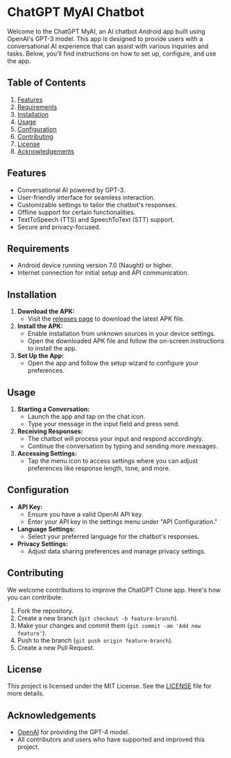 # ChatGPT MyAI Chatbot
Welcome to the ChatGPT MyAI, an AI chatbot Android app built using OpenAI's GPT-3 model. This app is designed to provide users with a conversational AI experience that can assist with various inquiries and tasks. Below, you'll find instructions on how to set up, configure, and use the app.

## Table of Contents
1. [Features](#features)
2. [Requirements](#requirements)
3. [Installation](#installation)
4. [Usage](#usage)
5. [Configuration](#configuration)
6. [Contributing](#contributing)
7. [License](#license)
8. [Acknowledgements](#acknowledgements)

## Features
- Conversational AI powered by GPT-3.
- User-friendly interface for seamless interaction.
- Customizable settings to tailor the chatbot's responses.
- Offline support for certain functionalities.
- TextToSpeech (TTS) and SpeechToText (STT) support.
- Secure and privacy-focused.

## Requirements
- Android device running version 7.0 (Naught) or higher.
- Internet connection for initial setup and API communication.

## Installation
1. **Download the APK:**
   - Visit the [releases page](#) to download the latest APK file.
2. **Install the APK:**
   - Enable installation from unknown sources in your device settings.
   - Open the downloaded APK file and follow the on-screen instructions to install the app.
3. **Set Up the App:**
   - Open the app and follow the setup wizard to configure your preferences.

## Usage
1. **Starting a Conversation:**
   - Launch the app and tap on the chat icon.
   - Type your message in the input field and press send.
2. **Receiving Responses:**
   - The chatbot will process your input and respond accordingly.
   - Continue the conversation by typing and sending more messages.
3. **Accessing Settings:**
   - Tap the menu icon to access settings where you can adjust preferences like response length, tone, and more.

## Configuration
- **API Key:**
  - Ensure you have a valid OpenAI API key.
  - Enter your API key in the settings menu under "API Configuration."
- **Language Settings:**
  - Select your preferred language for the chatbot's responses.
- **Privacy Settings:**
  - Adjust data sharing preferences and manage privacy settings.

## Contributing
We welcome contributions to improve the ChatGPT Clone app. Here's how you can contribute:
1. Fork the repository.
2. Create a new branch (`git checkout -b feature-branch`).
3. Make your changes and commit them (`git commit -am 'Add new feature'`).
4. Push to the branch (`git push origin feature-branch`).
5. Create a new Pull Request.

## License
This project is licensed under the MIT License. See the [LICENSE](LICENSE) file for more details.

## Acknowledgements
- [OpenAI](https://www.openai.com/) for providing the GPT-4 model.
- All contributors and users who have supported and improved this project.

